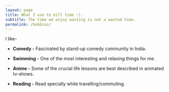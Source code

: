 ```yaml
---
layout: page
title: What I use to kill time :).
subtitle: The time we enjoy wasting is not a wasted time.
permalink: /hobbies/
---
```


I like-
* **Comedy -** Fascinated by stand-up comedy community in India.

* **Swimming -** One of the most interesting and relaxing things for me.

* **Anime -** Some of the crucial life lessons are best described in animated tv-shows.

* **Reading -** Read specially while travelling/commuting.

<!--* **Guitar -** Struggling to learn this since couple of months, not getting any better :p.-->